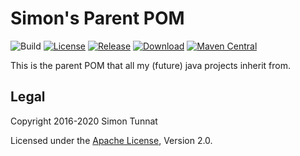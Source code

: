 # Simon's Parent POM
![Build](https://github.com/simontunnat/maven-parent/workflows/CI/badge.svg)
[![License](https://img.shields.io/badge/License-Apache%202.0-blue.svg)](https://opensource.org/licenses/Apache-2.0)
[![Release](https://img.shields.io/github/release/simontunnat/maven-parent.svg)](https://github.com/simontunnat/maven-parent/releases)
[![Download](https://api.bintray.com/packages/simontunnat/maven/maven-parent/images/download.svg)](https://bintray.com/simontunnat/maven/maven-parent/_latestVersion)
[![Maven Central](https://img.shields.io/maven-central/v/org.tunnat.maven/parent.svg)](https://maven-badges.herokuapp.com/maven-central/org.tunnat.maven/parent)

This is the parent POM that all my (future) java projects inherit from.

## Legal

Copyright 2016-2020 Simon Tunnat

Licensed under the [Apache License](LICENSE), Version 2.0.
